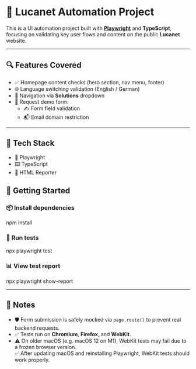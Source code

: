 # 💼 **Lucanet Automation Project**

This is a UI automation project built with **[Playwright](https://playwright.dev/)** and **TypeScript**, focusing on validating key user flows and content on the public **Lucanet** website.

---

## 🔍 **Features Covered**

- ✅ Homepage content checks (hero section, nav menu, footer)
- 🌐 Language switching validation (English / German)
- 🔗 Navigation via **Solutions** dropdown
- 📩 Request demo form:
  - ✍️ Form field validation
  - 📬 Email domain restriction

---

## 🧰 **Tech Stack**

- 🧪 Playwright
- ⌨️ TypeScript
- 🧾 HTML Reporter

## 🚀 **Getting Started**

### 📦 **Install dependencies**
npm install


### 🧪 **Run tests**

npx playwright test


### 📊 **View test report**

npx playwright show-report


---

## 📝 **Notes**

- 🛡️ Form submission is safely mocked via `page.route()` to prevent real backend requests.
- ✅ Tests run on **Chromium**, **Firefox**, and **WebKit**.
- ⚠️ On older macOS (e.g. macOS 12 on M1), WebKit tests may fail due to a frozen browser version.  
  ✅ After updating macOS and reinstalling Playwright, WebKit tests should work properly.
